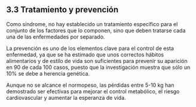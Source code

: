 ## 3.3 Tratamiento y prevención  

Como síndrome, no hay establecido un tratamiento específico para el conjunto de los factores que lo componen, sino que deben tratarse cada una de las enfermedades por separado. 

La prevención es uno de los elementos clave para el control de esta enfermedad, ya que se ha estimado que unos correctos hábitos alimentarios y de estilo de vida son suficientes para prevenir su aparición en 90 de cada 100 casos, puesto que la investigación muestra que sólo un 10% se debe a herencia genética. 

Aunque no se alcance el normopeso, las pérdidas entre 5-10 kg han demostrado ser efectivas para mejorar el control metabólico, el riesgo cardiovascular y aumentar la esperanza de vida.
